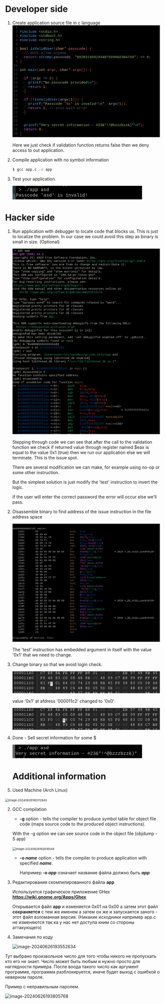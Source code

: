 
# Developer side

1. Create application source file in c language![ProgrammSource](images/ProgrammSource.png)

   Here we just check if validation function returns false then we deny access to out application.

   

2. Compile application with no symbol information

   ```bash
   $ gcc app.c -o app
   ```

3. Test your application.

   ![Test](images/Test.png)

# Hacker side

1. Run application with debugger to locate code that blocks us. This is just to localize the problem. In our case we could avoid this step as binary is small in size. (Optional)

   ![Debugging](images/Debugging.png)

   Stepping through code we can see that after the call to the validation function we check if returned value through register named $eax is equal to the value 0x1 (true) then we run our application else we will terminate. This is the issue spot.

   There are several modification we can make, for example using no-op or some other instruction.

   But the simplest solution is just modify the 'test' instruction to invert the logic.

   If the user will enter the correct password the error will occur else we'll pass.

2. Disassemble binary to find address of the issue instruction in the file address space

   ![Disassemble](images/Disassemble.png)

   The 'test' instruction has embedded argument in itself with the value '0x1' that we need to change.

   

3. Change binary so that we avoid login check.

   ![HexEditor](images/HexEditor.png)

   value '0x1' at afdress '000011c2' changed to '0x0'

   ![HexEditor2](images/HexEditor2.png)

4. Done - Sell secret information for some $

   ![Flex](images/Flex.png)
   
   
   
   # Additional information

1. Used Machine (Arch Linux)

<img src="/home/auser/.var/app/io.typora.Typora/config/Typora/typora-user-images/image-20240626192012845.png" alt="image-20240626192012845" style="zoom: 67%;" />

2. GCC compilation

   - **-g** option - tells the compiler to produce symbol table for object file code (maps source code to the produced object instructions).

   With the -g option we can see source code in the object file (objdump -S app)

   <img src="/home/auser/.var/app/io.typora.Typora/config/Typora/typora-user-images/image-20240626192616546.png" alt="image-20240626192616546" style="zoom: 67%;" />

   - **-o *name*** option - tells the compiler to produce application with specified ***name***. 

     Например **-o *app*** означает название файла должно быть ***app***

3. Редактирования скомпилированного файла **app**

   Используется графическое приложение GHex **https://wiki.gnome.org/Apps/Ghex**

   Открывается файл **app** и изменяется 0x01 на 0x00 а затем этот файл **сохраняется** с тем же именем а затем он же и запускается заного - этот файл взломанная версия. (Никакие исходники например app.c не изменяются так ка у нас нет доступа кним со стороны аттакующего)

   

4. Замечания по коду

   ![image-20240626193552634](/home/auser/.var/app/io.typora.Typora/config/Typora/typora-user-images/image-20240626193552634.png)

Тут выбрано произвольное число для того чтобы никого не пропускать кто его не знает. Число может быть любым и нужно просто для наглядности примера. После воода такого число как аргумент программе, программа разблокируется, иначе будет выход с ошибкой о неверном пароле.



Пример с неправильным паролем.

![image-20240626193805768](/home/auser/.var/app/io.typora.Typora/config/Typora/typora-user-images/image-20240626193805768.png)
